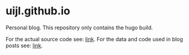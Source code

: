 # uijl.github.io
Personal blog. This repository only contains the hugo build.


For the actual source code see: [link](https://github.com/uijl/uijl.github.io_blog).
For the data and code used in blog posts see: [link](https://github.com/uijl/uijl.github.io_code).

